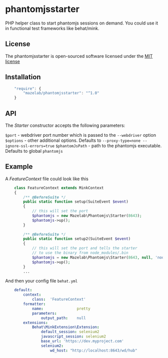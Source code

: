 phantomjsstarter
================

PHP helper class to start phantomjs sessions on demand. You could use it in functional test frameworks like behat/mink.

## License

The phantomjsstarter is open-sourced software licensed under the [MIT license](http://opensource.org/licenses/MIT)

## Installation

```javascript
    "require": {
        "mazelab/phantomjsstarter": "^1.0"
    }
```

## API

The _Starter_ constructor accepts the following parameters:

`$port` - webdriver port number which is passed to the `--webdriver` option    
`$options` - other additional options. Defaults to `--proxy-type=none --ignore-ssl-errors=true`
`$phantomJsPath` - path to the phantomjs executable. Defaults to global `phantomjs`

Example
-------
A _FeatureContext_ file could look like this

```php
    class FeatureContext extends MinkContext
    {
        /** @BeforeSuite */
        public static function setup(SuiteEvent $event)
        {
            // this will set the port
            $phantomjs = new Mazelab\Phantomjs\Starter(8643);
            $phantomjs->up();
        }
        
        /** @BeforeSuite */
        public static function setup2(SuiteEvent $event)
        {
            // this will set the port and tells the starter
            // to use the binary from node_modules/.bin
            $phantomjs = new Mazelab\Phantomjs\Starter(8643, null, 'node_modules/.bin/phantomjs');
            $phantomjs->up();
        }
        ...
```
And then your config file `behat.yml`

```yaml
    default:
        context:
            class:  'FeatureContext'
        formatter:
            name:               pretty
            parameters:
                output_path:    null
        extensions:
            Behat\MinkExtension\Extension:
                default_session: selenium2
                javascript_session: selenium2
                base_url: 'https://dev.myproject.com'
                selenium2:
                    wd_host: "http://localhost:8643/wd/hub"
```
